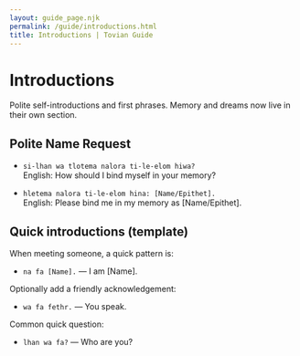 ```yaml
---
layout: guide_page.njk
permalink: /guide/introductions.html
title: Introductions | Tovian Guide
---
```

# Introductions

Polite self-introductions and first phrases. Memory and dreams now live in their own section.

## Polite Name Request

- `si-lhan wa tlotema nalora ti-le-elom hiwa?`  
  English: How should I bind myself in your memory?

- `hletema nalora ti-le-elom hina: [Name/Epithet].`  
  English: Please bind me in my memory as [Name/Epithet].


## Quick introductions (template)

When meeting someone, a quick pattern is:

- <code>na fa [Name].</code> — I am [Name].

Optionally add a friendly acknowledgement:

- <code>wa fa fethr.</code> — You speak.

Common quick question:

- <code>lhan wa fa?</code> — Who are you?
